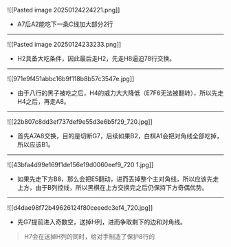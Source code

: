 ![[Pasted image 20250124224221.png]]
* A7后A2能吃下一条C线加大部分2行
---
 
![[Pasted image 20250124233233.png]]
* H2具备大吃条件，因此最后走H2，先走H8逼迫78行交换。
---
 ![[971e9f451abbc16b9f118b8b57c3547e.jpg]]
* 由于八行的黑子被吃之后，H4的威力大大降低（E7F6无法被翻转），所以先走H4之后，再走A8。

---
![[22b807c8dd3ef737def9e55d3e6b5f29_720.jpg]]
* 首先A7A8交换，目的是切断G7，后续如果B2，白棋A1会把对角线全部吃掉，所以应该B1。
---
![[43bfa4d99e169f1de156e19d0060eef9_720 1.jpg]]
* 如果先走下方B8，那么会把E5翻动，进而丢掉整个主对角线，所以应该先走上方，由于B列控线，所以黑棋在上方交换完之后仍保持下方奇偶优势。
---
![[d4dae98f72b49626124f80ceeedc3ef4_720.jpg]]
* 先G7提前进入奇数空，送掉H列，进而争取剩下的边和对角线。
> H7会在送掉H列的同时，给对手制造了保护8行的